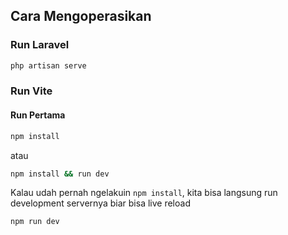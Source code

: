 ## Cara Mengoperasikan

### Run Laravel
```bash
php artisan serve
```

### Run Vite

#### Run Pertama
```bash
npm install
```
atau
```bash
npm install && run dev
```


Kalau udah pernah ngelakuin `npm install`, kita bisa langsung run development servernya biar bisa live reload
```bash
npm run dev
```
